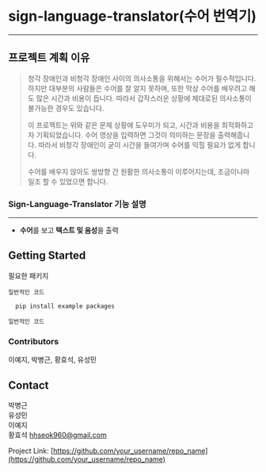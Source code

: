 # sign-language-translator(수어 번역기)
------------
## 프로젝트 계획 이유
> 청각 장애인과 비청각 장애인 사이의 의사소통을 위해서는 수어가 필수적입니다. 하지만 대부분의 사람들은 수어를 잘 알지 못하며, 또한 막상 수어를 배우려고 해도 많은 시간과 비용이 듭니다. 따라서 갑작스러운 상황에 제대로된 의사소통이 불가능한 경우도 있습니다.
> 
> 이 프로젝트는 위와 같은 문제 상황에 도우미가 되고, 시간과 비용을 최적화하고자 기획되었습니다. 수어 영상을 입력하면 그것이 의미하는 문장을 출력해줍니다. 따라서 비청각 장애인이 굳이 시간을 들여가며 수어를 익힐 필요가 없게 합니다.
> 
> 수어를 배우지 않아도 쌍방향 간 원활한 의사소통이 이루어지는데, 조금이나마 일조 할 수 있었으면 합니다.

### Sign-Language-Translator 기능 설명
------------
- **수어**를 보고 **텍스트 및 음성**을 출력

## Getting Started
필요한 패키지

```
일반적인 코드 

  pip install example packages

일반적인 코드
 ``` 
 


### Contributors
이예지, 박병근, 황효석, 유성민

## Contact
박병근  
유성민  
이예지  
황효석 hhseok960@gmail.com  

Project Link: [https://github.com/your_username/repo_name](https://github.com/your_username/repo_name)
